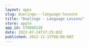 ```yaml
---
layout: apps
slug: duolingo---language-lessons
title: "Duolingo - Language Lessons"
store: apple
app_id: 570060128
date: 2023-07-24T17:25:03Z
published: 2012-11-13T08:00:00Z
---
```

